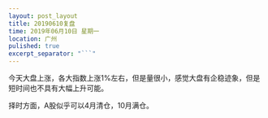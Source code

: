 ```yaml
---
layout: post_layout
title: 20190610复盘
time: 2019年06月10日 星期一
location: 广州
pulished: true
excerpt_separator: "```"
---
```



 今天大盘上涨，各大指数上涨1%左右，但是量很小，感觉大盘有企稳迹象，但是短时间也不具有大幅上升可能。
 
 择时方面，A股似乎可以4月清仓，10月满仓。
